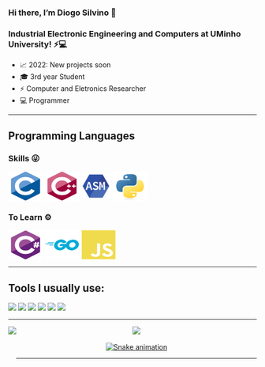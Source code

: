 ### Hi there, I’m Diogo Silvino 👋
### Industrial Electronic Engineering and Computers at UMinho University! ⚡💻

- 📈 2022: New projects soon
- 🎓 3rd year Student
- ⚡ Computer and Eletronics Researcher
- 💻 Programmer 

---

## Programming Languages 

### Skills 😜
<div style="display: inline_block">
  <img align="center" height="60" width="70" src="https://raw.githubusercontent.com/devicons/devicon/master/icons/c/c-original.svg">
  <img align="center" height="60" width="70" src="https://raw.githubusercontent.com/devicons/devicon/master/icons/cplusplus/cplusplus-original.svg">
  <img align="center" height="50" width="60" src="https://github.com/DiogoRoseira/DiogoRoseira/blob/main/Icon/asm.png">
  <img align="center" height="60" width="70" src="https://raw.githubusercontent.com/devicons/devicon/master/icons/python/python-original.svg">
</div>

### To Learn ⚙
<div style="display: inline_block">
  <img align="center" height="60" width="70" src="https://github.com/devicons/devicon/blob/master/icons/csharp/csharp-original.svg">
  <img align="center" height="60" width="70" src="https://github.com/devicons/devicon/blob/master/icons/go/go-original-wordmark.svg">
  <img align="center" height="60" width="70" src="https://github.com/devicons/devicon/blob/master/icons/javascript/javascript-plain.svg">
</div>

---

## Tools I usually use:

![](https://img.shields.io/badge/Visual_Studio-5C2D91?style=for-the-badge&logo=visual%20studio&logoColor=white)
![](https://img.shields.io/badge/Visual_Studio_Code-0078D4?style=for-the-badge&logo=visual%20studio%20code&logoColor=white)
![](https://img.shields.io/badge/pycharm-143?style=for-the-badge&logo=pycharm&logoColor=black&color=black&labelColor=green)
![](https://img.shields.io/badge/STM-0099ff?style=for-the-badge&logo=Arduino&logoColor=white)
![](https://img.shields.io/badge/Ubuntu-E95420?style=for-the-badge&logo=ubuntu&logoColor=white)
![](https://img.shields.io/badge/Linux-FCC624?style=for-the-badge&logo=linux&logoColor=black)

---

<div align="center">
  <a href="https://github.com/DiogoRoseira">
  <img align="left"  img height="180em" src="https://github-readme-stats.vercel.app/api?username=DiogoRoseira&show_icons=true&theme=dark&include_all_commits=true&count_private=true"/>
  <img height="80em" src="https://github-readme-stats.vercel.app/api/top-langs/?username=DiogoRoseira&layout=compact&langs_count=7&theme=dark"/>

  ![Snake animation](https://github.com/DiogoRoseira/DiogoRoseira/blob/output/github-contribution-grid-snake.svg)
 
</div>

---
